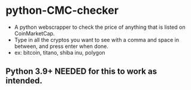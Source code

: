 # python-CMC-checker
* A python webscrapper to check the price of anything that is listed on CoinMarketCap.
* Type in all the cryptos you want to see with a comma and space in between, and press enter when done. 
* ex: bitcoin, titano, shiba inu, polygon
## Python 3.9+ NEEDED for this to work as intended. 